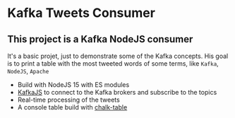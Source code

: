 # Kafka Tweets Consumer

## This project is a Kafka NodeJS consumer

It's a basic projet, just to demonstrate some of the Kafka concepts.
His goal is to print a table with the most tweeted words of some terms, like `Kafka`, `NodeJS`, `Apache`

- Build with NodeJS 15 with ES modules
- [KafkaJS](https://kafka.js.org/) to connect to the Kafka brokers and subscribe to the topics
- Real-time processing of the tweets
- A console table build with [chalk-table](https://www.npmjs.com/package/chalk-table)
